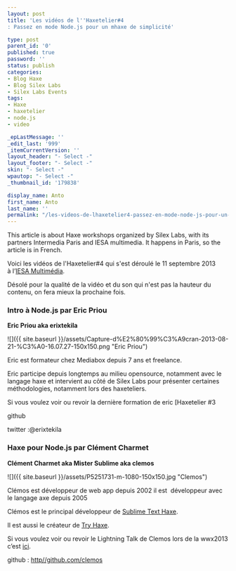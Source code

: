 ```yaml
---
layout: post
title: 'Les vidéos de l''Haxetelier#4
: Passez en mode Node.js pour un mhaxe de simplicité'

type: post
parent_id: '0'
published: true
password: ''
status: publish
categories:
- Blog Haxe
- Blog Silex Labs
- Silex Labs Events
tags:
- Haxe
- haxetelier
- node.js
- video

_epLastMessage: ''
_edit_last: '999'
_itemCurrentVersion: ''
layout_header: "- Select -"
layout_footer: "- Select -"
skin: "- Select -"
wpautop: "- Select -"
_thumbnail_id: '179838'

display_name: Anto
first_name: Anto
last_name: ''
permalink: "/les-videos-de-lhaxetelier4-passez-en-mode-node-js-pour-un-mhaxe-de-simplicite/"
---
```


This article is about Haxe workshops organized by Silex Labs, with its partners Intermedia Paris and IESA multimedia. It happens in Paris, so the article is in French.

Voici les vidéos de l'Haxetelier#4 qui s'est déroulé le 11 septembre 2013 à l’[IESA Multimédia](http://www.iesamultimedia.fr/?gclid=CN-kpKvhjrkCFYOWtAod8zgA0Q "IESA Multimédia").

Désolé pour la qualité de la vidéo et du son qui n'est pas la hauteur du contenu, on fera mieux la prochaine fois.

### **Intro à Node.js par Eric Priou**

**Eric Priou aka erixtekila**

![]({{ site.baseurl }}/assets/Capture-d%E2%80%99%C3%A9cran-2013-08-21-%C3%A0-16.07.27-150x150.png "Eric Priou")

Eric est formateur chez Mediabox depuis 7 ans et freelance.



Eric participe depuis longtemps au milieu opensource, notamment avec le langage haxe et intervient au côté de Silex Labs pour présenter certaines méthodologies, notamment lors des haxeteliers.

Si vous voulez voir ou revoir la dernière formation de eric [Haxetelier #3


github


twitter :@erixtekila

### **Haxe pour Node.js par Clément Charmet**

**Clément Charmet aka Mister Sublime aka clemos**

![]({{ site.baseurl }}/assets/P5251731-m-1080-150x150.jpg "Clemos")

Clémos est développeur de web app depuis 2002 il est  développeur avec le langage axe depuis 2005

Clémos est le principal développeur de [Sublime Text Haxe](https://github.com/clemos/haxe-sublime-bundle "Sublime Text Haxe").

Il est aussi le créateur de [Try Haxe](http://try.haxe.org/ "Try Haxe").

Si vous voulez voir ou revoir le Lightning Talk de Clemos lors de la wwx2013 c’est [ici](http://www.youtube.com/watch?v=5z_Oc3EkRfs "Lightning Talk clemos wwx2013").

github
: [http//github.com/clemos](https://www.silexlabs.org/179221/the-blog/haxetelier4-passez-en-mode-node-js-pour-un-mhaxe-de-simplicite/http//github.com/clemos "Github Clemos")